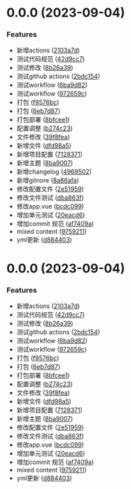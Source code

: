 # 0.0.0 (2023-09-04)


### Features

*  新增actions ([2103a7d](https://github.com/bestHandsome/vue3-blog/commit/2103a7dc34313160b42b277a3857e7b0340ebcf4))
* 测试代码规范 ([42d9cc7](https://github.com/bestHandsome/vue3-blog/commit/42d9cc7d7d98e9fca598e28c62df756d40bc732c))
* 测试修改 ([8b26a39](https://github.com/bestHandsome/vue3-blog/commit/8b26a391c1a37ddfc4042d86aa43f584d55b5f99))
* 测试github actions ([2bdc154](https://github.com/bestHandsome/vue3-blog/commit/2bdc1544e1516686282112eae1e7bcc19177a294))
* 测试workflow ([6ba9d82](https://github.com/bestHandsome/vue3-blog/commit/6ba9d827619eda2e29cde44e1aa6262c966a08de))
* 测试workflow ([972659c](https://github.com/bestHandsome/vue3-blog/commit/972659c8d3031a8442d45d6cb0dfa42e79b7d619))
* 打包 ([f9576bc](https://github.com/bestHandsome/vue3-blog/commit/f9576bc8e4cd2a14658b250c9ea985e0b6b6c6f8))
* 打包 ([6eb7d87](https://github.com/bestHandsome/vue3-blog/commit/6eb7d87e97940b2b2e49d4d5c5f055355b8dae42))
* 打包部署 ([8bfcee1](https://github.com/bestHandsome/vue3-blog/commit/8bfcee118bb5a124ea99cce940d9fefccb6285ba))
* 配置调整 ([b274c23](https://github.com/bestHandsome/vue3-blog/commit/b274c23c5853283d78f6b551e650b353dbb91e5a))
* 文件修改 ([39f8fea](https://github.com/bestHandsome/vue3-blog/commit/39f8fea8a404d6e69fad342067deb39768ec7a6d))
* 新增文件 ([dfd98a5](https://github.com/bestHandsome/vue3-blog/commit/dfd98a59f58952f3ca0a0add744a8f4b76183421))
* 新增项目配置 ([7128371](https://github.com/bestHandsome/vue3-blog/commit/712837153d01765b18820e050ae8b1cacd484ca0))
* 新增主题 ([8ba9007](https://github.com/bestHandsome/vue3-blog/commit/8ba9007319a2fc24be5678484fda73d7918d0e46))
* 新增changelog ([4969502](https://github.com/bestHandsome/vue3-blog/commit/4969502df72e5a43c4d511b0a84daf0712d11592))
* 新增gitnore ([8a86afa](https://github.com/bestHandsome/vue3-blog/commit/8a86afa8e440cd70fbb4cbf516026693c767f99d))
* 修改配置文件 ([2e51959](https://github.com/bestHandsome/vue3-blog/commit/2e519595e0d7de5aeda0221f6b2861ee1e0c56ca))
* 修改文件测试 ([dba863f](https://github.com/bestHandsome/vue3-blog/commit/dba863f0a1f708353ad941da9a0257891c904bbe))
* 修改app.vue ([bcdc099](https://github.com/bestHandsome/vue3-blog/commit/bcdc099cd9eedf59ff046f2d9082a9a77850aa77))
* 增加单元测试 ([20eacd6](https://github.com/bestHandsome/vue3-blog/commit/20eacd6a9a4aa9d1aec88dff7115a8639bb3223e))
* 增加commit 规范 ([af7409a](https://github.com/bestHandsome/vue3-blog/commit/af7409af9d6e4a084c09e186cb3a397123465108))
* mixed content ([9759211](https://github.com/bestHandsome/vue3-blog/commit/97592115ba8305867aeee357352ff758ac7f0f68))
* yml更新 ([d884403](https://github.com/bestHandsome/vue3-blog/commit/d884403b0c54e53a686074c475d6c60ec7352e74))



# 0.0.0 (2023-09-04)


### Features

*  新增actions ([2103a7d](https://github.com/bestHandsome/vue3-blog/commit/2103a7dc34313160b42b277a3857e7b0340ebcf4))
* 测试代码规范 ([42d9cc7](https://github.com/bestHandsome/vue3-blog/commit/42d9cc7d7d98e9fca598e28c62df756d40bc732c))
* 测试修改 ([8b26a39](https://github.com/bestHandsome/vue3-blog/commit/8b26a391c1a37ddfc4042d86aa43f584d55b5f99))
* 测试github actions ([2bdc154](https://github.com/bestHandsome/vue3-blog/commit/2bdc1544e1516686282112eae1e7bcc19177a294))
* 测试workflow ([6ba9d82](https://github.com/bestHandsome/vue3-blog/commit/6ba9d827619eda2e29cde44e1aa6262c966a08de))
* 测试workflow ([972659c](https://github.com/bestHandsome/vue3-blog/commit/972659c8d3031a8442d45d6cb0dfa42e79b7d619))
* 打包 ([f9576bc](https://github.com/bestHandsome/vue3-blog/commit/f9576bc8e4cd2a14658b250c9ea985e0b6b6c6f8))
* 打包 ([6eb7d87](https://github.com/bestHandsome/vue3-blog/commit/6eb7d87e97940b2b2e49d4d5c5f055355b8dae42))
* 打包部署 ([8bfcee1](https://github.com/bestHandsome/vue3-blog/commit/8bfcee118bb5a124ea99cce940d9fefccb6285ba))
* 配置调整 ([b274c23](https://github.com/bestHandsome/vue3-blog/commit/b274c23c5853283d78f6b551e650b353dbb91e5a))
* 文件修改 ([39f8fea](https://github.com/bestHandsome/vue3-blog/commit/39f8fea8a404d6e69fad342067deb39768ec7a6d))
* 新增文件 ([dfd98a5](https://github.com/bestHandsome/vue3-blog/commit/dfd98a59f58952f3ca0a0add744a8f4b76183421))
* 新增项目配置 ([7128371](https://github.com/bestHandsome/vue3-blog/commit/712837153d01765b18820e050ae8b1cacd484ca0))
* 新增主题 ([8ba9007](https://github.com/bestHandsome/vue3-blog/commit/8ba9007319a2fc24be5678484fda73d7918d0e46))
* 修改配置文件 ([2e51959](https://github.com/bestHandsome/vue3-blog/commit/2e519595e0d7de5aeda0221f6b2861ee1e0c56ca))
* 修改文件测试 ([dba863f](https://github.com/bestHandsome/vue3-blog/commit/dba863f0a1f708353ad941da9a0257891c904bbe))
* 修改app.vue ([bcdc099](https://github.com/bestHandsome/vue3-blog/commit/bcdc099cd9eedf59ff046f2d9082a9a77850aa77))
* 增加单元测试 ([20eacd6](https://github.com/bestHandsome/vue3-blog/commit/20eacd6a9a4aa9d1aec88dff7115a8639bb3223e))
* 增加commit 规范 ([af7409a](https://github.com/bestHandsome/vue3-blog/commit/af7409af9d6e4a084c09e186cb3a397123465108))
* mixed content ([9759211](https://github.com/bestHandsome/vue3-blog/commit/97592115ba8305867aeee357352ff758ac7f0f68))
* yml更新 ([d884403](https://github.com/bestHandsome/vue3-blog/commit/d884403b0c54e53a686074c475d6c60ec7352e74))



